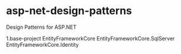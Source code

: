 # asp-net-design-patterns
Design Patterns for ASP.NET

1.base-project
	EntityFrameworkCore
	EntityFrameworkCore.SqlServer
	EntityFrameworkCore.Identity
	
	
